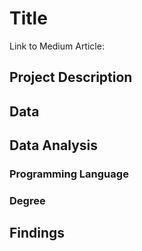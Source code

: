 # Title
Link to Medium Article:

## Project Description
## Data 
## Data Analysis
### Programming Language
### Degree
## Findings
